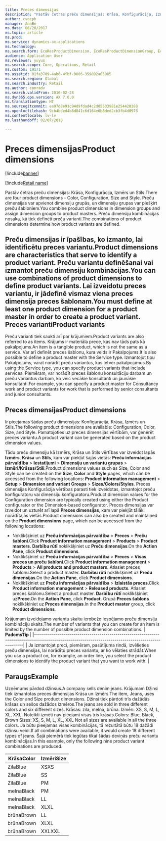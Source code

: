 ```yaml
---
title: Preces dimensijas
description: "Pastāv četras preču dimensijas: Krāsa, Konfigurācija, Izmērs un Stils. Preču dimensijas var apvienot dimensiju grupās, un dimensiju grupas var piešķirt preču šabloniem. Preču dimensiju kombinācijas nosaka, kā tiek definēti preču varianti."
author: cvocph
manager: AnnBe
ms.date: 06/20/2017
ms.topic: article
ms.prod: 
ms.service: dynamics-ax-applications
ms.technology: 
ms.search.form: EcoResProductDimension, EcoResProductDimensionGroup, EcoResProductMasterDimension, RetailEcoResColor, RetailEcoResSize, RetailEcoResStyle
audience: Application User
ms.reviewer: yuyus
ms.search.scope: Core, Operations, Retail
ms.custom: 19171
ms.assetid: 81fa3709-4ab8-4fbf-9806-359892a05985
ms.search.region: Global
ms.search.industry: Retail
ms.author: conradv
ms.search.validFrom: 2016-02-28
ms.dyn365.ops.version: AX 7.0.0
ms.translationtype: HT
ms.sourcegitcommit: ea07d8e91c94d9fdad4c2d05533981e254420188
ms.openlocfilehash: 9cb4bded4b8d841c6d164e6b8ded2cb3fb4d0978
ms.contentlocale: lv-lv
ms.lasthandoff: 02/07/2018

---
```


# <a name="product-dimensions"></a><span data-ttu-id="9af3e-105">Preces dimensijas</span><span class="sxs-lookup"><span data-stu-id="9af3e-105">Product dimensions</span></span>

[!include[banner](../includes/banner.md)]

[!include[Retail name](../includes/retail-name.md)]


<span data-ttu-id="9af3e-106">Pastāv četras preču dimensijas: Krāsa, Konfigurācija, Izmērs un Stils.</span><span class="sxs-lookup"><span data-stu-id="9af3e-106">There are four product dimensions -  Color, Configuration, Size and Style.</span></span> <span data-ttu-id="9af3e-107">Preču dimensijas var apvienot dimensiju grupās, un dimensiju grupas var piešķirt preču šabloniem.</span><span class="sxs-lookup"><span data-stu-id="9af3e-107">You combine product dimensions in dimension groups and assign dimension groups to product masters.</span></span> <span data-ttu-id="9af3e-108">Preču dimensiju kombinācijas nosaka, kā tiek definēti preču varianti.</span><span class="sxs-lookup"><span data-stu-id="9af3e-108">The combinations of product dimensions determine how product variants are defined.</span></span>

<span data-ttu-id="9af3e-109">Preču dimensijas ir īpašības, ko izmanto, lai identificētu preces variantu.</span><span class="sxs-lookup"><span data-stu-id="9af3e-109">Product dimensions are characteristics that serve to identify a product variant.</span></span> <span data-ttu-id="9af3e-110">Preču variantu definēšanai vai izmantot preču dimensiju kombinācijas.</span><span class="sxs-lookup"><span data-stu-id="9af3e-110">You can use combinations of product dimensions to define product variants.</span></span> <span data-ttu-id="9af3e-111">Lai izveidotu preces variantu, ir jādefinē vismaz viena preces dimensija preces šablonam.</span><span class="sxs-lookup"><span data-stu-id="9af3e-111">You must define at least one product dimension for a product master in order to create a product variant.</span></span>
<span data-ttu-id="9af3e-112">Preces varianti</span><span class="sxs-lookup"><span data-stu-id="9af3e-112">Product variants</span></span>
----------------

<span data-ttu-id="9af3e-113">Preču varianti tiek saukti arī par krājumiem.</span><span class="sxs-lookup"><span data-stu-id="9af3e-113">Product variants are also referred to as items.</span></span> <span data-ttu-id="9af3e-114">Krājums ir materiāla prece, kas nav tāds pats kā pakalpojums.</span><span class="sxs-lookup"><span data-stu-id="9af3e-114">An item is a tangible product, which is not the same as a service.</span></span> <span data-ttu-id="9af3e-115">Var arī definēt preces šablonu, kura veids ir Pakalpojums.</span><span class="sxs-lookup"><span data-stu-id="9af3e-115">It is also possible to define a product master with the Service type.</span></span> <span data-ttu-id="9af3e-116">Izmantojot tipu Pakalpojums, varat norādīt preču variantus, kas ietver pakalpojumus.</span><span class="sxs-lookup"><span data-stu-id="9af3e-116">By using the Service type, you can specify product variants that include services.</span></span> <span data-ttu-id="9af3e-117">Piemēram, var norādīt preces šablonu konsultāciju darbam un preču variantus darbam, ko veic vecākie konsultanti un jaunākie konsultanti.</span><span class="sxs-lookup"><span data-stu-id="9af3e-117">For example, you can specify a product master for Consultancy work and product variants for work that is performed by senior consultants and junior consultants.</span></span>

## <a name="product-dimensions"></a><span data-ttu-id="9af3e-118">Preces dimensijas</span><span class="sxs-lookup"><span data-stu-id="9af3e-118">Product dimensions</span></span>
<span data-ttu-id="9af3e-119">Ir pieejamas šādas preču dimensijas: Konfigurācija, Krāsa, Izmērs un Stils.</span><span class="sxs-lookup"><span data-stu-id="9af3e-119">The following product dimensions are available: Configuration, Color, Size, and Style.</span></span> <span data-ttu-id="9af3e-120">Pamatojoties uz preces dimensijas vērtībām, var ģenerēt preces variantu.</span><span class="sxs-lookup"><span data-stu-id="9af3e-120">A product variant can be generated based on the product dimension values.</span></span>

<span data-ttu-id="9af3e-121">Tādu preču dimensiju kā Izmērs, Krāsa un Stils vērtības var izveidot lapās **Izmērs**, **Krāsa** un **Stils**, kam var piekļūt šajās vietās: **Preču informācijas pārvaldība** &gt; **Iestatījumi** &gt; **Dimensiju un variantu grupas** &gt; **Izmēri/Krāsas/Stili**.</span><span class="sxs-lookup"><span data-stu-id="9af3e-121">Product dimensions values such as Size, Color and Style can be created on the **Size**, **Color** and **Style** pages, which can be accessed from the following locations: **Product information management** &gt; **Setup** &gt; **Dimension and variant Groups** &gt; **Sizes/Colors/Styles**.</span></span> <span data-ttu-id="9af3e-122">Preces dimensijas Konfigurācija vērtības parasti tiek izveidotas, izmantojot preču konfiguratoru vai dimensiju konfiguratoru.</span><span class="sxs-lookup"><span data-stu-id="9af3e-122">Product dimension values for the Configuration dimension are typically created using either the Product configurator or the Dimension-based configurator.</span></span> <span data-ttu-id="9af3e-123">Preces dimensijas var izveidot un uzturēt arī lapā **Preces dimensijas**, kam var piekļūt tālāk norādītajās vietās.</span><span class="sxs-lookup"><span data-stu-id="9af3e-123">Product dimensions can also be created and maintained on the **Product dimensions** page, which can be accessed from the following locations:</span></span>
-   <span data-ttu-id="9af3e-124">Noklikšķiniet uz **Preču informācijas pārvaldība** &gt; **Preces** &gt; **Preču šabloni**.</span><span class="sxs-lookup"><span data-stu-id="9af3e-124">Click **Product information management** &gt; **Products** &gt; **Product masters**.</span></span> <span data-ttu-id="9af3e-125">**Darbību rūtī** noklikšķiniet uz **Preču dimensijas**.</span><span class="sxs-lookup"><span data-stu-id="9af3e-125">On the **Action Pane**, click **Product dimensions**.</span></span>
-   <span data-ttu-id="9af3e-126">Noklikšķiniet uz **Preču informācijas pārvaldība** &gt; **Preces** &gt; **Visas preces un preču šabloni**.</span><span class="sxs-lookup"><span data-stu-id="9af3e-126">Click **Product information management** &gt; **Products** &gt; **All products and product masters**.</span></span> <span data-ttu-id="9af3e-127">Atlasiet preces šablonu.</span><span class="sxs-lookup"><span data-stu-id="9af3e-127">Select a product master.</span></span> <span data-ttu-id="9af3e-128">**Darbību rūtī** noklikšķiniet uz **Preču dimensijas**.</span><span class="sxs-lookup"><span data-stu-id="9af3e-128">On the **Action Pane**, click **Product dimensions**.</span></span>
-   <span data-ttu-id="9af3e-129">Noklikšķiniet uz **Preču informācijas pārvaldība** &gt; **Izlaistās preces**.</span><span class="sxs-lookup"><span data-stu-id="9af3e-129">Click **Product information management** &gt; **Released products**.</span></span> <span data-ttu-id="9af3e-130">Atlasiet preces šablonu.</span><span class="sxs-lookup"><span data-stu-id="9af3e-130">Select a product master.</span></span> <span data-ttu-id="9af3e-131">**Darbību rūtī** noklikšķiniet uz**Prece**.</span><span class="sxs-lookup"><span data-stu-id="9af3e-131">On the **Action Pane**, click **Product**.</span></span> <span data-ttu-id="9af3e-132">Grupā **Preces šablons** noklikšķiniet uz **Preces dimensijas**.</span><span class="sxs-lookup"><span data-stu-id="9af3e-132">In the **Product master** group, click **Product dimensions**.</span></span>

<span data-ttu-id="9af3e-133">Krājumam izveidojamo variantu skaitu ierobežo iespējamo preču dimensiju kombināciju skaits.</span><span class="sxs-lookup"><span data-stu-id="9af3e-133">The number of variants that you can create for an item is limited by the number of possible product dimension combinations.</span></span>
| <span data-ttu-id="9af3e-134">**Padoms**</span><span class="sxs-lookup"><span data-stu-id="9af3e-134">**Tip**</span></span>                                                                                                                                              |
|------------------------------------------------------------------------------------------------------------------------------------------------------|
| <span data-ttu-id="9af3e-135">Ja izmantojat preci, piemēram, pasūtījuma rindā, izvēlieties preču dimensijas, lai norādītu preces variantu, ar ko vēlaties strādāt.</span><span class="sxs-lookup"><span data-stu-id="9af3e-135">When you use a product on, for example, an order line, you select the product dimensions to identify the product variant that you want to work with.</span></span> |

## <a name="example"></a><span data-ttu-id="9af3e-136">Paraugs</span><span class="sxs-lookup"><span data-stu-id="9af3e-136">Example</span></span>
<span data-ttu-id="9af3e-137">Uzņēmums pārdod džinsus.</span><span class="sxs-lookup"><span data-stu-id="9af3e-137">A company sells denim jeans.</span></span> <span data-ttu-id="9af3e-138">Krājumam Džinsi tiek izmantotas preces dimensijas Krāsa un Izmērs.</span><span class="sxs-lookup"><span data-stu-id="9af3e-138">The item, Jeans, uses the Color and Size product dimensions.</span></span> <span data-ttu-id="9af3e-139">Džinsi tiek pārdoti trīs dažādās krāsas un sešos dažādos izmēros.</span><span class="sxs-lookup"><span data-stu-id="9af3e-139">The jeans are sold in three different colors and six different sizes.</span></span> <span data-ttu-id="9af3e-140">Krāsas: zila, melna, brūna. Izmēri: XS, S, M, L, XL, XXL. Noteikti izmēti nav pieejami visās trīs krāsās.</span><span class="sxs-lookup"><span data-stu-id="9af3e-140">Colors: Blue, Black, Brown Sizes: XS, S, M, L, XL, XXL Not all sizes are available in all the three colors.</span></span> <span data-ttu-id="9af3e-141">Ja būtu pieejamas visas kombinācijas, tā rezultātā būtu 18 dažādi džinsu veidi.</span><span class="sxs-lookup"><span data-stu-id="9af3e-141">If all combinations were available, it would create 18 different types of jeans.</span></span> <span data-ttu-id="9af3e-142">Šajā piemērā tiek iegūtas tikai šādas deviņās preču variantu kombinācijas.</span><span class="sxs-lookup"><span data-stu-id="9af3e-142">In this example, only the following nine product variant combinations are produced.</span></span>

| <span data-ttu-id="9af3e-143">Krāsa</span><span class="sxs-lookup"><span data-stu-id="9af3e-143">Color</span></span> | <span data-ttu-id="9af3e-144">Izmēri</span><span class="sxs-lookup"><span data-stu-id="9af3e-144">Size</span></span> |
|-------|------|
| <span data-ttu-id="9af3e-145">Zila</span><span class="sxs-lookup"><span data-stu-id="9af3e-145">Blue</span></span>  | <span data-ttu-id="9af3e-146">XS</span><span class="sxs-lookup"><span data-stu-id="9af3e-146">XS</span></span>   |
| <span data-ttu-id="9af3e-147">Zila</span><span class="sxs-lookup"><span data-stu-id="9af3e-147">Blue</span></span>  | <span data-ttu-id="9af3e-148">S</span><span class="sxs-lookup"><span data-stu-id="9af3e-148">S</span></span>    |
| <span data-ttu-id="9af3e-149">Zila</span><span class="sxs-lookup"><span data-stu-id="9af3e-149">Blue</span></span>  | <span data-ttu-id="9af3e-150">P</span><span class="sxs-lookup"><span data-stu-id="9af3e-150">M</span></span>    |
| <span data-ttu-id="9af3e-151">melna</span><span class="sxs-lookup"><span data-stu-id="9af3e-151">Black</span></span> | <span data-ttu-id="9af3e-152">P</span><span class="sxs-lookup"><span data-stu-id="9af3e-152">M</span></span>    |
| <span data-ttu-id="9af3e-153">melna</span><span class="sxs-lookup"><span data-stu-id="9af3e-153">Black</span></span> | <span data-ttu-id="9af3e-154">L</span><span class="sxs-lookup"><span data-stu-id="9af3e-154">L</span></span>    |
| <span data-ttu-id="9af3e-155">melna</span><span class="sxs-lookup"><span data-stu-id="9af3e-155">Black</span></span> | <span data-ttu-id="9af3e-156">XL</span><span class="sxs-lookup"><span data-stu-id="9af3e-156">XL</span></span>   |
| <span data-ttu-id="9af3e-157">brūna</span><span class="sxs-lookup"><span data-stu-id="9af3e-157">Brown</span></span> | <span data-ttu-id="9af3e-158">L</span><span class="sxs-lookup"><span data-stu-id="9af3e-158">L</span></span>    |
| <span data-ttu-id="9af3e-159">brūna</span><span class="sxs-lookup"><span data-stu-id="9af3e-159">Brown</span></span> | <span data-ttu-id="9af3e-160">XL</span><span class="sxs-lookup"><span data-stu-id="9af3e-160">XL</span></span>   |
| <span data-ttu-id="9af3e-161">brūna</span><span class="sxs-lookup"><span data-stu-id="9af3e-161">Brown</span></span> | <span data-ttu-id="9af3e-162">XXL</span><span class="sxs-lookup"><span data-stu-id="9af3e-162">XXL</span></span>  |






